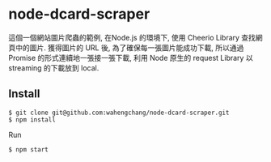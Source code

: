 # node-dcard-scraper
這個一個網站圖片爬蟲的範例, 在Node.js 的環境下, 使用 Cheerio Library 查找網頁中的圖片. 獲得圖片的 URL 後, 為了確保每一張圖片能成功下載, 所以通過 Promise 的形式連續地一張接一張下載, 利用 Node 原生的 request Library 以 streaming 的下載放到 local.

## Install
```
$ git clone git@github.com:wahengchang/node-dcard-scraper.git
$ npm install
```

Run
```js
$ npm start
```
